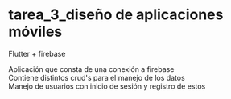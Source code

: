 # tarea_3_diseño de aplicaciones móviles<br>
Flutter + firebase

Aplicación que consta de una conexión a firebase<br>
Contiene distintos crud's para el manejo de los datos<br>
Manejo de usuarios con inicio de sesión y registro de estos<br>
